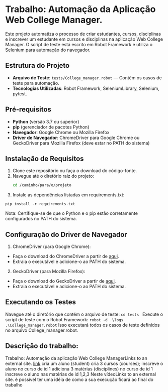 # Trabalho: Automação da Aplicação Web College Manager.

Este projeto automatiza o processo de criar estudantes, cursos, disciplinas e inscrever um estudante em cursos e disciplinas na aplicação Web College Manager. O script de teste está escrito em Robot Framework e utiliza o Selenium para automação do navegador.

## Estrutura do Projeto

- **Arquivo de Teste**: `tests/College_manager.robot` — Contém os casos de teste para automação.
- **Tecnologias Utilizadas**: Robot Framework, SeleniumLibrary, Selenium, pytest.

## Pré-requisitos

- **Python** (versão 3.7 ou superior)
- **pip** (gerenciador de pacotes Python)
- **Navegador**: Google Chrome ou Mozilla Firefox
- **Driver de Navegador**: ChromeDriver para Google Chrome ou GeckoDriver para Mozilla Firefox (deve estar no PATH do sistema)

## Instalação de Requisitos

1. Clone este repositório ou faça o download do código-fonte.
2. Navegue até o diretório raiz do projeto:
   ```bash
   cd /caminho/para/o/projeto
   ```
3. Instale as dependências listadas em requirements.txt:
```
pip install -r requirements.txt 
```
Nota: Certifique-se de que o Python e o pip estão corretamente configurados no PATH do sistema.

## Configuração do Driver de Navegador
1. ChromeDriver (para Google Chrome):
* Faça o download do ChromeDriver a partir de [aqui](https://developer.chrome.com/docs/chromedriver/downloads?hl=pt-br).
* Extraia o executável e adicione-o ao PATH do sistema.
2. GeckoDriver (para Mozilla Firefox):
* Faça o download do GeckoDriver a partir de [aqui](https://github.com/mozilla/geckodriver/releases).
* Extraia o executável e adicione-o ao PATH do sistema.

## Executando os Testes
Navegue até o diretório que contém o arquivo de teste:
`cd tests `
Execute o script de teste com o Robot Framework:
`robot -d .\logs .\College_manager.robot`
Isso executará todos os casos de teste definidos no arquivo College_manager.robot.

## Descrição do trabalho:

Trabalho: Automação da aplicação Web College ManagerLinks to an external site.
[link](https://tdd-detroid.onrender.com/)
cria um aluno (student)
cria 3 cursos (courses);
inscreve o aluno no curso de id 1
adiciona 3 matérias (disciplines) no curso de id 1
inscreve o aluno nas matérias de id 1,2,3
Neste vídeoLinks to an external site. é possível ter uma idéia de como a sua execução ficará ao final do trabalho

